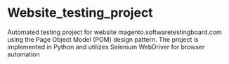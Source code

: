 # Website_testing_project

Automated testing project for website magento.softwaretestingboard.com using the Page Object Model (POM) design pattern. The project is implemented in Python and utilizes Selenium WebDriver for browser automation
